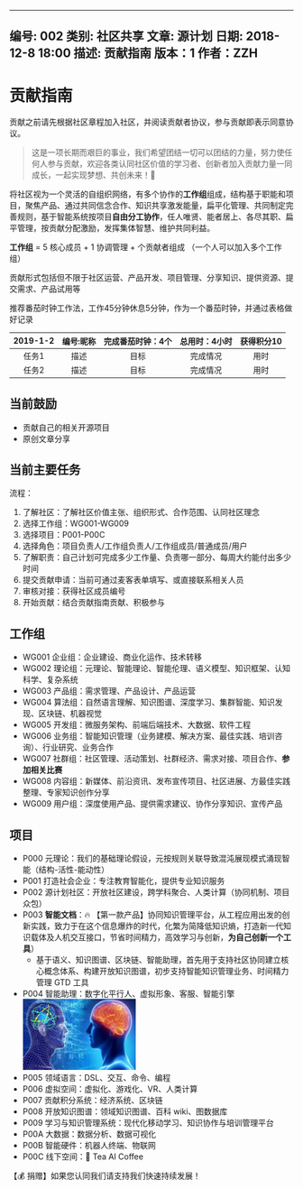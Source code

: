 --------------------------------------------------------------------------------
编号: 002
类别: 社区共享
文章: 源计划
日期: 2018-12-8 18:00
描述: 贡献指南
版本：1
作者：ZZH
--------------------------------------------------------------------------------

贡献指南
============

贡献之前请先根据社区章程加入社区，并阅读贡献者协议，参与贡献即表示同意协议。

> 这是一项长期而艰巨的事业，我们希望团结一切可以团结的力量，努力使任何人参与贡献，欢迎各类认同社区价值的学习者、创新者加入贡献力量一同成长，一起实现梦想、共创未来！💪

将社区视为一个灵活的自组织网络，有多个协作的**工作组**组成，结构基于职能和项目，聚焦产品、通过共同信念合作、知识共享激发能量，扁平化管理、共同制定完善规则，基于智能系统按项目**自由分工协作**，任人唯贤、能者居上、各尽其职、扁平管理，按贡献分配激励，发挥集体智慧、维护共同利益。

**工作组** = 5 核心成员 + 1 协调管理 + 个贡献者组成 （一个人可以加入多个工作组）

贡献形式包括但不限于社区运营、产品开发、项目管理、分享知识、提供资源、提交需求、产品试用等

推荐番茄时钟工作法，工作45分钟休息5分钟，作为一个番茄时钟，并通过表格做好记录

| 2019-1-2|编号:昵称 | 完成番茄时钟：4个 | 总用时：4小时|获得积分10  |
|:---:|:---:|:---:|:---:|:---:|
| 任务1 | 描述  | 目标 | 完成情况|用时|
| 任务2 | 描述  | 目标 | 完成情况|用时|


## 当前鼓励
- 贡献自己的相关开源项目
- 原创文章分享

## 当前主要任务

流程：
1. 了解社区：了解社区价值主张、组织形式、合作范围、认同社区理念
1. 选择工作组：WG001-WG009
1. 选择项目：P001-P00C
1. 选择角色：项目负责人/工作组负责人/工作组成员/普通成员/用户
1. 了解职责：自己计划可完成多少工作量、负责哪一部分、每周大约能付出多少时间
1. 提交贡献申请：当前可通过麦客表单填写、或直接联系相关人员
1. 审核对接：获得社区成员编号
1. 开始贡献：结合贡献指南贡献、积极参与

## 工作组

- WG001 企业组：企业建设、商业化运作、技术转移
- WG002 理论组：元理论、智能理论、智能伦理、语义模型、知识框架、认知科学、复杂系统
- WG003 产品组：需求管理、产品设计、产品运营
- WG004 算法组：自然语言理解、知识图谱、深度学习、集群智能、知识发现、区块链、机器视觉
- WG005 开发组：微服务架构、前端后端技术、大数据、软件工程
- WG006 业务组：智能知识管理（业务建模、解决方案、最佳实践、培训咨询）、行业研究、业务合作
- WG007 社群组：社区管理、活动策划、社群经济、需求对接、项目合作、**参加相关比赛**
- WG008 内容组：新媒体、前沿资讯、发布宣传项目、社区进展、方最佳实践整理、专家知识创作分享
- WG009 用户组：深度使用产品、提供需求建议、协作分享知识、宣传产品

## 项目
- P000 元理论：我们的基础理论假设，元按规则关联导致混沌展现模式涌现智能（结构-活性-能动性）
- P001 打造社会企业：专注教育智能化，提供专业知识服务
- P002 源计划社区：开放社区建设，跨学科聚合、人类计算（协同机制、项目众包）
- P003 **智能文档**：🔥 【第一款产品】协同知识管理平台，从工程应用出发的创新实践，致力于在这个信息爆炸的时代，化繁为简降低知识熵，打造新一代知识载体及人机交互接口，节省时间精力，高效学习与创新，**为自己创新一个工具**）  
  - 基于语义、知识图谱、区块链、智能助理，首先用于支持社区协同建立核心概念体系、构建开放知识图谱，初步支持智能知识管理业务、时间精力管理 GTD 工具
- P004 智能助理：数字化平行人、虚拟形象、客服、智能引擎
  <img alt="学记智能" src="./img/agent.jpg" width="200" />
- P005 领域语言：DSL、交互、命令、编程
- P006 虚拟空间：虚拟化、游戏化、VR、人类计算
- P007 贡献积分系统：经济系统、区块链
- P008 开放知识图谱：领域知识图谱、百科 wiki、图数据库
- P009 学习与知识管理系统：现代化移动学习、知识协作与培训管理平台
- P00A 大数据：数据分析、数据可视化
- P00B 智能硬件：机器人终端、物联网
- P00C 线下空间：🍮 Tea AI Coffee

【💰 捐赠】如果您认同我们请支持我们快速持续发展！
